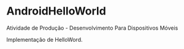# AndroidHelloWorld
Atividade de Produção - Desenvolvimento Para Dispositivos Móveis

Implementação de HelloWord.

